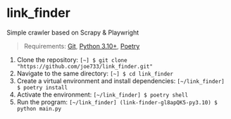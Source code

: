# link_finder

Simple crawler based on Scrapy &amp; Playwright

> Requirements: [Git](https://git-scm.com/), [Python 3.10+](https://www.python.org/), [Poetry](https://python-poetry.org/)

1. Clone the repository:
    `[~] $ git clone "https://github.com/joe733/link_finder.git"`
2. Navigate to the same directory:
    `[~] $ cd link_finder`
3. Create a virtual environment and install dependencies:
    `[~/link_finder] $ poetry install`
4. Activate the environment:
    `[~/link_finder] $ poetry shell`
5. Run the program:
    `[~/link_finder] (link-finder-gl8apQK5-py3.10) $ python main.py`
